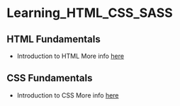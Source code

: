 # Learning_HTML_CSS_SASS

## HTML Fundamentals

- Introduction to HTML
  More info [here](02_HTML_Fundamentals/Lesson1.md)

## CSS Fundamentals

- Introduction to CSS
  More info [here](03_CSS_Fundamentals/Lesson2.md)

